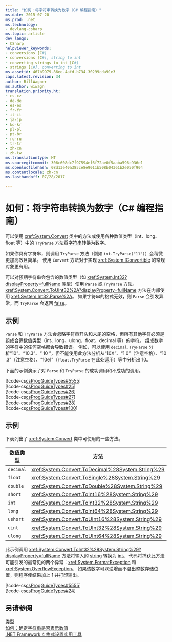 ```yaml
---
title: "如何：将字符串转换为数字（C# 编程指南）"
ms.date: 2015-07-20
ms.prod: .net
ms.technology:
- devlang-csharp
ms.topic: article
dev_langs:
- CSharp
helpviewer_keywords:
- conversions [C#]
- conversions [C#], string to int
- converting strings to int [C#]
- strings [C#], converting to int
ms.assetid: 467b9979-86ee-4afd-b734-30299cda91e3
caps.latest.revision: 34
author: BillWagner
ms.author: wiwagn
translation.priority.ht:
- cs-cz
- de-de
- es-es
- fr-fr
- it-it
- ja-jp
- ko-kr
- pl-pl
- pt-br
- ru-ru
- tr-tr
- zh-cn
- zh-tw
ms.translationtype: HT
ms.sourcegitcommit: 306c608dc7f97594ef6f72ae0f5aaba596c936e1
ms.openlocfilehash: 08d13e40a385ce8e9011b508b04361b2e050f904
ms.contentlocale: zh-cn
ms.lasthandoff: 07/28/2017

---
```

# <a name="how-to-convert-a-string-to-a-number-c-programming-guide"></a>如何：将字符串转换为数字（C# 编程指南）
可以使用 <xref:System.Convert> 类中的方法或使用各种数值类型（int、long、float 等）中的 `TryParse` 方法将[字符串](../../../csharp/language-reference/keywords/string.md)转换为数字。  
  
 如果你具有字符串，则调用 `TryParse` 方法（例如 `int.TryParse("11")`）会稍微更加高效且简单。  使用 `Convert` 方法对于实现 <xref:System.IConvertible> 的常规对象更有用。  
  
 可以对预期字符串会包含的数值类型（如 <xref:System.Int32?displayProperty=fullName> 类型）使用 `Parse` 或 `TryParse` 方法。  <xref:System.Convert.ToUInt32%2A?displayProperty=fullName> 方法在内部使用 <xref:System.Int32.Parse%2A>。  如果字符串的格式无效，则 `Parse` 会引发异常，而 `TryParse` 会返回 [false](../../../csharp/language-reference/keywords/false.md)。  
  
## <a name="example"></a>示例  
 `Parse` 和 `TryParse` 方法会忽略字符串开头和末尾的空格，但所有其他字符必须是组成合适数值类型（int、long、ulong、float、decimal 等）的字符。  组成数字的字符中的任何空格都会导致错误。  例如，可以使用 `decimal.TryParse` 分析“10”、“10.3”、“  10  ”，但不能使用此方法分析从“10X”、“1 0”（注意空格）、“10 .3”（注意空格）、“10e1”（`float.TryParse` 在此处适用）等中分析出 10。  
  
 下面的示例演示了对 `Parse` 和 `TryParse` 的成功调用和不成功的调用。  
  
 [!code-cs[csProgGuideTypes#5555](../../../csharp/programming-guide/nullable-types/codesnippet/CSharp/how-to-convert-a-string-to-a-number_1.cs)]  
[!code-cs[csProgGuideTypes#25](../../../csharp/programming-guide/nullable-types/codesnippet/CSharp/how-to-convert-a-string-to-a-number_2.cs)]  
[!code-cs[csProgGuideTypes#26](../../../csharp/programming-guide/nullable-types/codesnippet/CSharp/how-to-convert-a-string-to-a-number_3.cs)]  
[!code-cs[csProgGuideTypes#27](../../../csharp/programming-guide/nullable-types/codesnippet/CSharp/how-to-convert-a-string-to-a-number_4.cs)]  
[!code-cs[csProgGuideTypes#28](../../../csharp/programming-guide/nullable-types/codesnippet/CSharp/how-to-convert-a-string-to-a-number_5.cs)]  
[!code-cs[csProgGuideTypes#100](../../../csharp/programming-guide/nullable-types/codesnippet/CSharp/how-to-convert-a-string-to-a-number_6.cs)]  
  
## <a name="example"></a>示例  
 下表列出了 <xref:System.Convert> 类中可使用的一些方法。  
  
|数值类型|方法|  
|------------------|------------|  
|`decimal`|<xref:System.Convert.ToDecimal%28System.String%29>|  
|`float`|<xref:System.Convert.ToSingle%28System.String%29>|  
|`double`|<xref:System.Convert.ToDouble%28System.String%29>|  
|`short`|<xref:System.Convert.ToInt16%28System.String%29>|  
|`int`|<xref:System.Convert.ToInt32%28System.String%29>|  
|`long`|<xref:System.Convert.ToInt64%28System.String%29>|  
|`ushort`|<xref:System.Convert.ToUInt16%28System.String%29>|  
|`uint`|<xref:System.Convert.ToUInt32%28System.String%29>|  
|`ulong`|<xref:System.Convert.ToUInt64%28System.String%29>|  
  
 此示例调用 <xref:System.Convert.ToInt32%28System.String%29?displayProperty=fullName> 方法将输入的 [string](../../../csharp/language-reference/keywords/string.md) 转换为 [int](../../../csharp/language-reference/keywords/int.md)。 代码将捕获此方法可能引发的最常见的两个异常：<xref:System.FormatException> 和 <xref:System.OverflowException>。 如果该数字可以递增而不溢出整数存储位置，则程序使结果加上 1 并打印输出。  
  
 [!code-cs[csProgGuideTypes#5555](../../../csharp/programming-guide/nullable-types/codesnippet/CSharp/how-to-convert-a-string-to-a-number_1.cs)]  
[!code-cs[csProgGuideTypes#24](../../../csharp/programming-guide/nullable-types/codesnippet/CSharp/how-to-convert-a-string-to-a-number_7.cs)]  
  
## <a name="see-also"></a>另请参阅  
 [类型](../../../csharp/programming-guide/types/index.md)   
 [如何：确定字符串是否表示数值](../../../csharp/programming-guide/strings/how-to-determine-whether-a-string-represents-a-numeric-value.md)   
 [.NET Framework 4 格式设置实用工具](http://code.msdn.microsoft.com/NET-Framework-4-Formatting-9c4dae8d)

